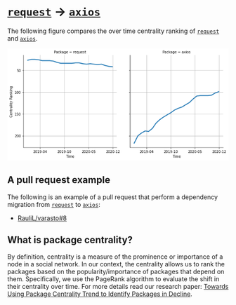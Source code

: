 # [`request`](https://www.npmjs.com/package/request) -> [`axios`](https://www.npmjs.com/package/axios)

The following figure compares the over time centrality ranking of [`request`](https://www.npmjs.com/package/request) and [`axios`](https://www.npmjs.com/package/axios).

![the centrality of request and axios](../figs/request_axios.png)

## A pull request example

The following is an example of a pull request that perform a dependency migration from [`request`](https://www.npmjs.com/package/request) to [`axios`](https://www.npmjs.com/package/axios):

- [RauliL/varasto#8](https://github.com/RauliL/varasto/pull/8)

## What is package centrality?

By definition, centrality is a measure of the prominence or importance of a node in a social network.
In our context, the centrality allows us to rank the packages based on the popularity/importance of packages that depend on them.
Specifically, we use the PageRank algorithm to evaluate the shift in their centrality over time.
For more details read our research paper: [Towards Using Package Centrality Trend to Identify Packages in Decline](https://arxiv.org/abs/2107.10168).
